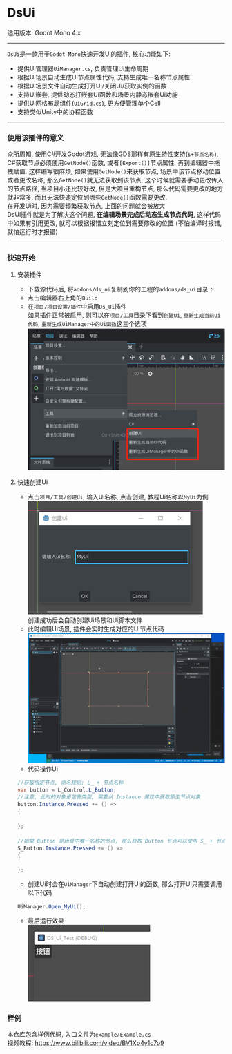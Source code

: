 # DsUi

适用版本: Godot Mono 4.x

---
`DsUi`是一款用于`Godot Mono`快速开发Ui的插件, 核心功能如下:
* 提供Ui管理器`UiManager.cs`, 负责管理Ui生命周期
* 根据Ui场景自动生成Ui节点属性代码, 支持生成唯一名称节点属性
* 根据Ui场景文件自动生成打开Ui/关闭Ui/获取实例的函数
* 支持Ui嵌套, 提供动态打嵌套Ui函数和场景内静态嵌套Ui功能
* 提供Ui网格布局组件(`UiGrid.cs`), 更方便管理单个Cell
* 支持类似Unity中的协程函数

---
### 使用该插件的意义
众所周知, 使用C#开发Godot游戏, 无法像GDS那样有原生特性支持(`$+节点名称`), C#获取节点必须使用`GetNode()`函数, 或者`[Export()]`节点属性, 再到编辑器中拖拽赋值. 这样编写很麻烦, 如果使用`GetNode()`来获取节点, 场景中该节点移动位置或者更改名称, 那么`GetNode()`就无法获取到该节点, 这个时候就需要手动更改传入的节点路径, 当项目小还比较好改, 但是大项目重构节点, 那么代码需要更改的地方就非常多, 而且无法快速定位到哪些`GetNode()`函数需要更改.  
在开发Ui时, 因为需要频繁获取节点, 上面的问题就会被放大  
DsUi插件就是为了解决这个问题, **在编辑场景完成后动态生成节点代码**, 这样代码中如果有引用更改, 就可以根据报错立刻定位到需要修改的位置 (不怕编译时报错, 就怕运行时才报错)

---
### 快速开始
1. 安装插件
   * 下载源代码后, 将`addons/ds_ui`复制到你的工程的`addons/ds_ui`目录下
   * 点击编辑器右上角的`Build`
   * 在`项目/项目设置/插件`中启用`Ds_Ui`插件  
   如果插件正常被启用, 则可以在`项目/工具`目录下看到`创建Ui`, `重新生成当前Ui代码`, `重新生成UiManager中的Ui函数`这三个选项  
   ![img.png](image/img.png)  

2. 快速创建Ui
    * 点击`项目/工具/创建Ui`, 输入Ui名称, 点击创建, 教程Ui名称以`MyUi`为例  
    ![img.png](image/img2.png)  
    创建成功后会自动创建Ui场景和Ui脚本文件  
    * 此时编辑Ui场景, 插件会实时生成对应的Ui节点代码  
    ![gif.gif](image/gif.gif)  
    * 代码操作Ui
    ```csharp
    //获取指定节点, 命名规则: L_ + 节点名称
    var button = L_Control.L_Button;
    //注意, 此时的对象是包裹类型, 需要从 Instance 属性中获取原生节点对象
    button.Instance.Pressed += () =>
    {
        
    };
    
    //如果 Button 是场景中唯一名称的节点, 那么获取 Button 节点可以使用 S_ + 节点名称 缩写方式
    S_Button.Instance.Pressed += () =>
    {
        
    };
    ```
    * 创建Ui时会在`UiManager`下自动创建打开Ui的函数, 那么打开Ui只需要调用以下代码
    ```csharp
    UiManager.Open_MyUi();
    ```
    * 最后运行效果  
    ![img.png](image/img3.png)

### 样例
本仓库包含样例代码, 入口文件为`example/Example.cs`  
视频教程: https://www.bilibili.com/video/BV1Xp4y1c7p9